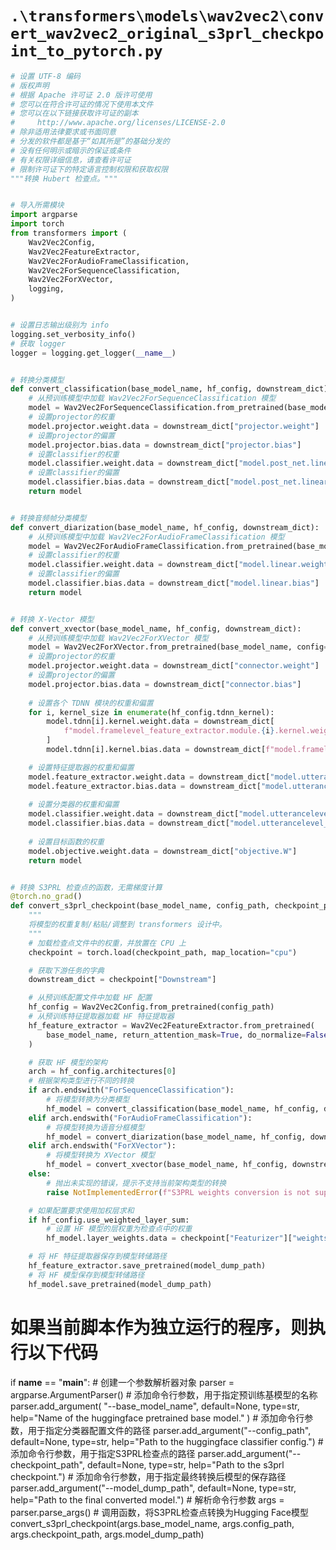 # `.\transformers\models\wav2vec2\convert_wav2vec2_original_s3prl_checkpoint_to_pytorch.py`

```py
# 设置 UTF-8 编码
# 版权声明
# 根据 Apache 许可证 2.0 版许可使用
# 您可以在符合许可证的情况下使用本文件
# 您可以在以下链接获取许可证的副本
#     http://www.apache.org/licenses/LICENSE-2.0
# 除非适用法律要求或书面同意
# 分发的软件都是基于“如其所是”的基础分发的
# 没有任何明示或暗示的保证或条件
# 有关权限详细信息，请查看许可证
# 限制许可证下的特定语言控制权限和获取权限
"""转换 Hubert 检查点。"""


# 导入所需模块
import argparse
import torch
from transformers import (
    Wav2Vec2Config,
    Wav2Vec2FeatureExtractor,
    Wav2Vec2ForAudioFrameClassification,
    Wav2Vec2ForSequenceClassification,
    Wav2Vec2ForXVector,
    logging,
)


# 设置日志输出级别为 info
logging.set_verbosity_info()
# 获取 logger
logger = logging.get_logger(__name__)


# 转换分类模型
def convert_classification(base_model_name, hf_config, downstream_dict):
    # 从预训练模型中加载 Wav2Vec2ForSequenceClassification 模型
    model = Wav2Vec2ForSequenceClassification.from_pretrained(base_model_name, config=hf_config)
    # 设置projector的权重
    model.projector.weight.data = downstream_dict["projector.weight"]
    # 设置projector的偏置
    model.projector.bias.data = downstream_dict["projector.bias"]
    # 设置classifier的权重
    model.classifier.weight.data = downstream_dict["model.post_net.linear.weight"]
    # 设置classifier的偏置
    model.classifier.bias.data = downstream_dict["model.post_net.linear.bias"]
    return model


# 转换音频帧分类模型
def convert_diarization(base_model_name, hf_config, downstream_dict):
    # 从预训练模型中加载 Wav2Vec2ForAudioFrameClassification 模型
    model = Wav2Vec2ForAudioFrameClassification.from_pretrained(base_model_name, config=hf_config)
    # 设置classifier的权重
    model.classifier.weight.data = downstream_dict["model.linear.weight"]
    # 设置classifier的偏置
    model.classifier.bias.data = downstream_dict["model.linear.bias"]
    return model


# 转换 X-Vector 模型
def convert_xvector(base_model_name, hf_config, downstream_dict):
    # 从预训练模型中加载 Wav2Vec2ForXVector 模型
    model = Wav2Vec2ForXVector.from_pretrained(base_model_name, config=hf_config)
    # 设置projector的权重
    model.projector.weight.data = downstream_dict["connector.weight"]
    # 设置projector的偏置
    model.projector.bias.data = downstream_dict["connector.bias"]
    
    # 设置各个 TDNN 模块的权重和偏置
    for i, kernel_size in enumerate(hf_config.tdnn_kernel):
        model.tdnn[i].kernel.weight.data = downstream_dict[
            f"model.framelevel_feature_extractor.module.{i}.kernel.weight"
        ]
        model.tdnn[i].kernel.bias.data = downstream_dict[f"model.framelevel_feature_extractor.module.{i}.kernel.bias"]

    # 设置特征提取器的权重和偏置
    model.feature_extractor.weight.data = downstream_dict["model.utterancelevel_feature_extractor.linear1.weight"]
    model.feature_extractor.bias.data = downstream_dict["model.utterancelevel_feature_extractor.linear1.bias"]
    
    # 设置分类器的权重和偏置
    model.classifier.weight.data = downstream_dict["model.utterancelevel_feature_extractor.linear2.weight"]
    model.classifier.bias.data = downstream_dict["model.utterancelevel_feature_extractor.linear2.bias"]
    
    # 设置目标函数的权重
    model.objective.weight.data = downstream_dict["objective.W"]
    return model


# 转换 S3PRL 检查点的函数，无需梯度计算
@torch.no_grad()
def convert_s3prl_checkpoint(base_model_name, config_path, checkpoint_path, model_dump_path):
    """
    将模型的权重复制/粘贴/调整到 transformers 设计中。
    """
    # 加载检查点文件中的权重，并放置在 CPU 上
    checkpoint = torch.load(checkpoint_path, map_location="cpu")

    # 获取下游任务的字典
    downstream_dict = checkpoint["Downstream"]

    # 从预训练配置文件中加载 HF 配置
    hf_config = Wav2Vec2Config.from_pretrained(config_path)
    # 从预训练特征提取器加载 HF 特征提取器
    hf_feature_extractor = Wav2Vec2FeatureExtractor.from_pretrained(
        base_model_name, return_attention_mask=True, do_normalize=False
    )

    # 获取 HF 模型的架构
    arch = hf_config.architectures[0]
    # 根据架构类型进行不同的转换
    if arch.endswith("ForSequenceClassification"):
        # 将模型转换为分类模型
        hf_model = convert_classification(base_model_name, hf_config, downstream_dict)
    elif arch.endswith("ForAudioFrameClassification"):
        # 将模型转换为语音分框模型
        hf_model = convert_diarization(base_model_name, hf_config, downstream_dict)
    elif arch.endswith("ForXVector"):
        # 将模型转换为 XVector 模型
        hf_model = convert_xvector(base_model_name, hf_config, downstream_dict)
    else:
        # 抛出未实现的错误，提示不支持当前架构类型的转换
        raise NotImplementedError(f"S3PRL weights conversion is not supported for {arch}")

    # 如果配置要求使用加权层求和
    if hf_config.use_weighted_layer_sum:
        # 设置 HF 模型的层权重为检查点中的权重
        hf_model.layer_weights.data = checkpoint["Featurizer"]["weights"]

    # 将 HF 特征提取器保存到模型转储路径
    hf_feature_extractor.save_pretrained(model_dump_path)
    # 将 HF 模型保存到模型转储路径
    hf_model.save_pretrained(model_dump_path)
```  
# 如果当前脚本作为独立运行的程序，则执行以下代码
if __name__ == "__main__":
    # 创建一个参数解析器对象
    parser = argparse.ArgumentParser()
    # 添加命令行参数，用于指定预训练基模型的名称
    parser.add_argument(
        "--base_model_name", default=None, type=str, help="Name of the huggingface pretrained base model."
    )
    # 添加命令行参数，用于指定分类器配置文件的路径
    parser.add_argument("--config_path", default=None, type=str, help="Path to the huggingface classifier config.")
    # 添加命令行参数，用于指定S3PRL检查点的路径
    parser.add_argument("--checkpoint_path", default=None, type=str, help="Path to the s3prl checkpoint.")
    # 添加命令行参数，用于指定最终转换后模型的保存路径
    parser.add_argument("--model_dump_path", default=None, type=str, help="Path to the final converted model.")
    # 解析命令行参数
    args = parser.parse_args()
    # 调用函数，将S3PRL检查点转换为Hugging Face模型
    convert_s3prl_checkpoint(args.base_model_name, args.config_path, args.checkpoint_path, args.model_dump_path)
```